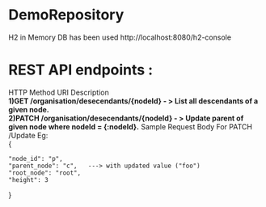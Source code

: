 # DemoRepository 
H2 in Memory DB has been used
http://localhost:8080/h2-console

#  REST API endpoints :<br>
 HTTP Method	URI	Description<br>
  <b>1)GET /organisation/desecendants/{nodeId}	  - > List all descendants of a given node.<br></b>
  <b>2)PATCH	/organisation/desecendants/{nodeId} - > 	Update  parent of given node where nodeId = {:nodeId}.</b>
  Sample Request Body For PATCH /Update    Eg: <br>
 {
 
    "node_id": "p",
    "parent_node": "c",   ---> with updated value ("foo")
    "root_node": "root",
    "height": 3

  }

